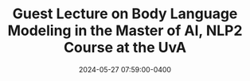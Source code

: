 ---
layout: post
title: Guest Lecture on Body Language Modeling in the Master of AI, NLP2 Course at the UvA
date: 2024-05-27 07:59:00-0400
inline: true
---